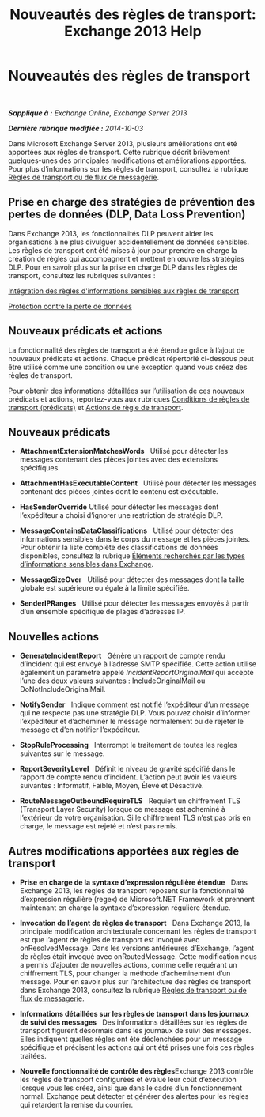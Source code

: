 ﻿---
title: 'Nouveautés des règles de transport: Exchange 2013 Help'
TOCTitle: Nouveautés des règles de transport
ms:assetid: 0c2fc0b5-3cd2-4d79-aa2b-0c7622ae15a8
ms:mtpsurl: https://technet.microsoft.com/fr-fr/library/JJ150483(v=EXCHG.150)
ms:contentKeyID: 50477532
ms.date: 04/24/2018
mtps_version: v=EXCHG.150
ms.translationtype: HT
---

# Nouveautés des règles de transport

 

_**Sapplique à :** Exchange Online, Exchange Server 2013_

_**Dernière rubrique modifiée :** 2014-10-03_

Dans Microsoft Exchange Server 2013, plusieurs améliorations ont été apportées aux règles de transport. Cette rubrique décrit brièvement quelques-unes des principales modifications et améliorations apportées. Pour plus d’informations sur les règles de transport, consultez la rubrique [Règles de transport ou de flux de messagerie](mail-flow-rules-transport-rules-in-exchange-2013-exchange-2013-help.md).

## Prise en charge des stratégies de prévention des pertes de données (DLP, Data Loss Prevention)

Dans Exchange 2013, les fonctionnalités DLP peuvent aider les organisations à ne plus divulguer accidentellement de données sensibles. Les règles de transport ont été mises à jour pour prendre en charge la création de règles qui accompagnent et mettent en œuvre les stratégies DLP. Pour en savoir plus sur la prise en charge DLP dans les règles de transport, consultez les rubriques suivantes :

[Intégration des règles d'informations sensibles aux règles de transport](integrating-sensitive-information-rules-with-transport-rules-exchange-2013-help.md)

[Protection contre la perte de données](technical-overview-of-dlp-data-loss-prevention-in-exchange.md)

## Nouveaux prédicats et actions

La fonctionnalité des règles de transport a été étendue grâce à l’ajout de nouveaux prédicats et actions. Chaque prédicat répertorié ci-dessous peut être utilisé comme une condition ou une exception quand vous créez des règles de transport.

Pour obtenir des informations détaillées sur l’utilisation de ces nouveaux prédicats et actions, reportez-vous aux rubriques [Conditions de règles de transport (prédicats)](mail-flow-rule-conditions-and-exceptions-predicates-in-exchange-2013-exchange-2013-help.md) et [Actions de règle de transport](mail-flow-rule-actions-in-exchange-2013-exchange-2013-help.md).

## Nouveaux prédicats

  -  **AttachmentExtensionMatchesWords**   Utilisé pour détecter les messages contenant des pièces jointes avec des extensions spécifiques.

  -  **AttachmentHasExecutableContent**   Utilisé pour détecter les messages contenant des pièces jointes dont le contenu est exécutable.

  -  **HasSenderOverride** Utilisé pour détecter les messages dont l’expéditeur a choisi d’ignorer une restriction de stratégie DLP.

  -  **MessageContainsDataClassifications**   Utilisé pour détecter des informations sensibles dans le corps du message et les pièces jointes. Pour obtenir la liste complète des classifications de données disponibles, consultez la rubrique [Éléments recherchés par les types d’informations sensibles dans Exchange](what-the-sensitive-information-types-in-exchange-look-for-exchange-online-help.md).

  -  **MessageSizeOver**   Utilisé pour détecter des messages dont la taille globale est supérieure ou égale à la limite spécifiée.

  -  **SenderIPRanges**   Utilisé pour détecter les messages envoyés à partir d’un ensemble spécifique de plages d’adresses IP.

## Nouvelles actions

  -  **GenerateIncidentReport**   Génère un rapport de compte rendu d’incident qui est envoyé à l’adresse SMTP spécifiée. Cette action utilise également un paramètre appelé *IncidentReportOriginalMail* qui accepte l’une des deux valeurs suivantes : IncludeOriginalMail ou DoNotIncludeOriginalMail.

  -  **NotifySender**   Indique comment est notifié l’expéditeur d’un message qui ne respecte pas une stratégie DLP. Vous pouvez choisir d’informer l’expéditeur et d’acheminer le message normalement ou de rejeter le message et d’en notifier l’expéditeur.

  -  **StopRuleProcessing**   Interrompt le traitement de toutes les règles suivantes sur le message.

  -  **ReportSeverityLevel**   Définit le niveau de gravité spécifié dans le rapport de compte rendu d’incident. L’action peut avoir les valeurs suivantes : Informatif, Faible, Moyen, Élevé et Désactivé.

  -  **RouteMessageOutboundRequireTLS**   Requiert un chiffrement TLS (Transport Layer Security) lorsque ce message est acheminé à l’extérieur de votre organisation. Si le chiffrement TLS n’est pas pris en charge, le message est rejeté et n’est pas remis.

## Autres modifications apportées aux règles de transport

  - **Prise en charge de la syntaxe d’expression régulière étendue**   Dans Exchange 2013, les règles de transport reposent sur la fonctionnalité d’expression régulière (regex) de Microsoft.NET Framework et prennent maintenant en charge la syntaxe d’expression régulière étendue.

  - **Invocation de l’agent de règles de transport**   Dans Exchange 2013, la principale modification architecturale concernant les règles de transport est que l’agent de règles de transport est invoqué avec onResolvedMessage. Dans les versions antérieures d’Exchange, l’agent de règles était invoqué avec onRoutedMessage. Cette modification nous a permis d’ajouter de nouvelles actions, comme celle requérant un chiffrement TLS, pour changer la méthode d’acheminement d’un message. Pour en savoir plus sur l’architecture des règles de transport dans Exchange 2013, consultez la rubrique [Règles de transport ou de flux de messagerie](mail-flow-rules-transport-rules-in-exchange-2013-exchange-2013-help.md).

  - **Informations détaillées sur les règles de transport dans les journaux de suivi des messages**   Des informations détaillées sur les règles de transport figurent désormais dans les journaux de suivi des messages. Elles indiquent quelles règles ont été déclenchées pour un message spécifique et précisent les actions qui ont été prises une fois ces règles traitées.

  - **Nouvelle fonctionnalité de contrôle des règles**Exchange 2013 contrôle les règles de transport configurées et évalue leur coût d’exécution lorsque vous les créez, ainsi que dans le cadre d’un fonctionnement normal. Exchange peut détecter et générer des alertes pour les règles qui retardent la remise du courrier.

